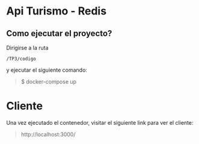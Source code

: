 # Api Turismo - Redis

## Como ejecutar el proyecto?

Dirigirse a la ruta

    /TP3/codigo 

y ejecutar el siguiente comando:

> $ docker-compose up


# Cliente

Una vez ejecutado el contenedor, visitar el siguiente link para ver el cliente:
> http://localhost:3000/